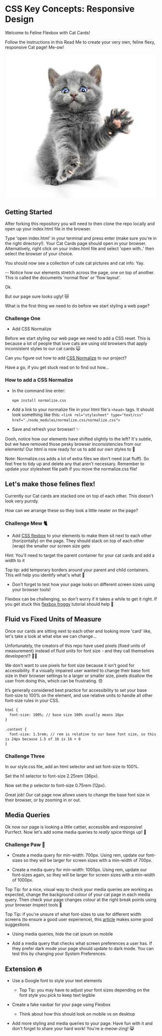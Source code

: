 # CSS Key Concepts: Responsive Design 

Welcome to Feline Flexbox with Cat Cards!

Follow the instructions in this Read Me to create your very own, feline flexy, responsive Cat page! Me-ow!

![Clawy cat](./clawy.jpeg)

## Getting Started

After forking this repository you will need to then clone the repo locally and open up your index.html file in the browser.

Type 'open index.html' in your terminal and press enter (make sure you're in the right directory!). Your Cat Cards page should open in your browser. Alternatively, right click on your index.html file and select 'open with..' then select the browser of your choice.

You should now see a collection of cute cat pictures and cat info. Yay.

-- Notice how our elements stretch across the page, one on top of another. This is called the documents 'normal flow' or 'flow layout'. 

Ok. 

But our page sure looks ugly! 😿

What is the first thing we need to do before we start styling a web page?

### Challenge One

- Add CSS Normalize

Before we start styling our web page we need to add a CSS reset. This is because a lot of people that love cats are using old browsers that apply inconsistent styles to our cat cards 🙀

Can you figure out how to add [CSS Normalize](https://necolas.github.io/normalize.css/) to our project? 

Have a go, if you get stuck read on to find out how...

### How to add a CSS Normalize

- In the command line enter:
 
  ```npm install normalize.css```

- Add a link to your normalize file in your html file's `<head>` tags. It should look something like this:
`<link rel="stylesheet" type="text/css" href="./node_modules/normalize.css/normalize.css">`

- Save and refresh your browser! ✨

Oooh, notice how our elements have shifted slightly to the left? It's subtle, but we have removed those pesky browser inconsistencies from our elements! Our html is now ready for us to add our own styles to 🙌

Note: Normalize.css adds a lot of extra files we don't need (cat fluff). So feel free to tidy up and delete any that aren't necessary. Remember to update your stylesheet file path if you move the normalize.css file!

## Let's make those felines flex! 

Currently our Cat cards are stacked one on top of each other. This doesn't look very purrdy. 

How can we arrange these so they look a little neater on the page?

### Challenge Mew 🐈

- Add [CSS flexbox](https://css-tricks.com/snippets/css/a-guide-to-flexbox/) to your elements to make them sit next to each other (horizontally) on the page. They should stack on top of each other (wrap) the smaller our screen size gets

Hint: You'll need to target the parent container for your cat cards and add a width to it

Top tip: add temporary borders around your parent and child containers. This will help you identify what's what 🙂

- Don't forget to test how your page looks on different screen sizes using your browser tools!

Flexbox can be challenging, so don't worry if it takes a while to get it right. If you get stuck this [flexbox froggy](https://flexboxfroggy.com/) tutorial should help 🐸 

## Fluid vs Fixed Units of Measure

Once our cards are sitting next to each other and looking more 'card' like, let's take a look at what else we can change...

Unfortunately, the creators of this repo have used pixels (fixed units of measurement) instead of fluid units for font size - and they call themselves developers!? 🤷‍♀️

We don't want to use pixels for font size because it isn't good for accessibility. If a visually impaired user wanted to change their base font size in their browser settings to a larger or smaller size, pixels disallow the user from doing this, which can be frustrating. 😞 

It’s generally considered best practice for accessibility to set your base font-size to 100% on the <html> element, and use relative units to handle all other font-size rules in your CSS.

```
html {
  font-size: 100%; // base size 100% usually means 16px
}

.content {
  font-size: 1.5rem; // rem is relative to our base font size, so this is 24px because 1.5 of 16 is 16 + 8
}
```

### Challenge Three

In our style.css file, add an html selector and set font-size to 100%.

Set the h1 selector to font-size 2.25rem (36px).

Now set the p selector to font-size 0.75rem (12px).

Great job! Our cat page now allows users to change the base font size in their browser, or by zooming in or out.

## Media Queries

Ok now our page is looking a little cattier, accessible and responsive! Purrfect. Now let's add some media queries to *really* spice things up! 💃

### Challenge Paw 🐾

- Create a media query for min-width: 700px. Using rem, update our font-sizes so they will be larger for screen sizes with a min-width of 700px. 

- Create a media query for min-width: 1000px. Using rem, update our font-sizes again, so they will be larger for screen sizes with a min-width of 1000px.

Top Tip: for a nice, visual way to check your media queries are working as expected, change the background colour of your cat page in each media query. Then check your page changes colour at the right break points using your browser inspect tools 🌈

Top Tip: if you're unsure of what font-sizes to use for different width screens (to ensure a good user experience), this [article](https://learnui.design/blog/mobile-desktop-website-font-size-guidelines.html) makes some good suggestions

- Using media queries, hide the cat ipsum on mobile 

- Add a media query that checks what screen preferences a user has. If they prefer dark mode your page should update to dark mode. You can test this by changing your System Preferences.

## Extension 🔥

* Use a Google font to style your text elements
    - Top Tip: you may have to adjust your font sizes depending on the font style you pick to keep text legible

* Create a fake navbar for your page using Flexbox
    - Think about how this should look on mobile vs on desktop

* Add more styling and media queries to your page. Have fun with it and don't forget to share your hard work! You're a-meow-zing! 😸


